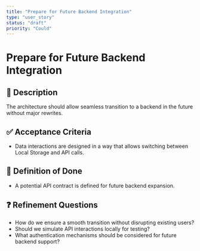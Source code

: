 ```yaml
---
title: "Prepare for Future Backend Integration"
type: "user_story"
status: "draft"
priority: "Could"
---
```


# Prepare for Future Backend Integration

## 📌 Description
The architecture should allow seamless transition to a backend in the future without major rewrites.

## ✅ Acceptance Criteria
- Data interactions are designed in a way that allows switching between Local Storage and API calls.

## 🎯 Definition of Done
- A potential API contract is defined for future backend expansion.

## ❓ Refinement Questions
- How do we ensure a smooth transition without disrupting existing users?
- Should we simulate API interactions locally for testing?
- What authentication mechanisms should be considered for future backend support?
